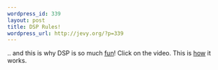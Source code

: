 ```yaml
--- 
wordpress_id: 339
layout: post
title: DSP Rules!
wordpress_url: http://jevy.org/?p=339
---
```

.. and this is why DSP is so much <a href="http://uncommonprojects.com/site/work/access">fun</a>!  Click on the video.  This is <a href="http://www.accessproject.net/diagram.html">how</a> it works.

